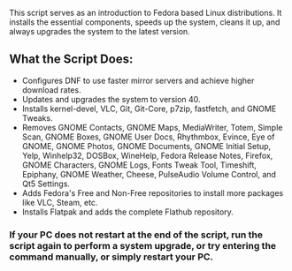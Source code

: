 This script serves as an introduction to Fedora based Linux distributions. It installs the essential components, speeds up the system, cleans it up, and always upgrades the system to the latest version.


## What the Script Does:

- Configures DNF to use faster mirror servers and achieve higher download rates.
- Updates and upgrades the system to version 40.
- Installs kernel-devel, VLC, Git, Git-Core, p7zip, fastfetch, and GNOME Tweaks.
- Removes GNOME Contacts, GNOME Maps, MediaWriter, Totem, Simple Scan, GNOME Boxes, GNOME User Docs, Rhythmbox, Evince, Eye of GNOME, GNOME Photos, GNOME Documents, GNOME Initial Setup, Yelp, Winhelp32, DOSBox, WineHelp, Fedora Release Notes, Firefox, GNOME Characters, GNOME Logs, Fonts Tweak Tool, Timeshift, Epiphany, GNOME Weather, Cheese, PulseAudio Volume Control, and Qt5 Settings.
- Adds Fedora's Free and Non-Free repositories to install more packages like VLC, Steam, etc.
- Installs Flatpak and adds the complete Flathub repository.

### If your PC does not restart at the end of the script, run the script again to perform a system upgrade, or try entering the command manually, or simply restart your PC.
